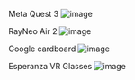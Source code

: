 Meta Quest 3
![image](https://github.com/user-attachments/assets/3eb5b3f9-2cd3-49ee-8239-cb42547d5eb9)

RayNeo Air 2
![image](https://github.com/user-attachments/assets/743cf024-2294-45df-9dd8-f5ca87f83e48)

Google cardboard
![image](https://github.com/user-attachments/assets/3d3f17b6-f695-4474-bd41-1132989ea36d)

Esperanza VR Glasses
![image](https://github.com/user-attachments/assets/0e747cef-c74d-4def-8b17-9cf82735194e)

